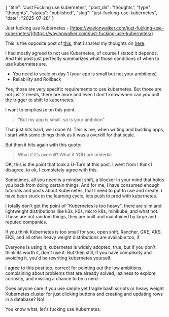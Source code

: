 {
  "title": "Just Fucking use kubernetes",
  "post_dir": "thoughts",
  "type": "thoughts",
  "status": "published",
  "slug": "just-fucking-use-kubernetes",
  "date": "2025-07-28"
}

Just fucking use Kubernetes - [https://waylonwalker.com/just-fucking-use-kubernetes/](https://waylonwalker.com/just-fucking-use-kubernetes/)


This is the opposite post of [this](https://sliplane.io/blog/kubernetes-isnt-for-you), that I shared my thoughts on [here](https://www.meetgor.com/thoughts/kubernetes-isn-t-for-you/). 

I had mostly agreed to not use Kubernetes, of course I stated it depends. And this post just perfectly summarizes what those conditions of when to use kubernetes are. 

- You need to scale on day 1 (your app is small but not your ambitions) 
- Reliability and Rollback

Yes, those are very specific requirements to use kubernetes. But those are not just 2 needs, there are more and even I don't know when can you pull the trigger to shift to kubernetes. 

I want to emphasize on this point: 
> "But my app is small, so is your ambition"

That just hits hard, well done AI. This is me, when writing and building apps, I start with some things think as it was a overkill for that scale. 

But then it hits again with this quote: 
> What if it’s overkill? What if YOU are underkill

OK, this is the point that took a U-Turn at this post. I went from I think I disagree, to ok, I completely agree with this. 

Sometimes, all you need is a mindset shift, a blocker in your mind that holds you back from doing certain things. And for me, I have consumed enough tutorials and posts about Kubernetes, that I need to put to use and create. I have been stuck in the learning cycle, lets push to prod with kubernetes. 

I totally don't get the point of "Kubernetes is too heavy", there are slim and lightweight distributions like k3s, k0s, micro k8s, minikube, and what not. Those are not random things, they are built and maintained by large and reputed companies. 

If you think Kubernetes is too small for you, open shift, Rancher, GKE, AKS, EKS, and all other heavy weight distributions are available too, if 

Everyone is using it, kubernetes is widely adopted, true, but if you don't think its worth it, don't use it. But then still, if you have complexity and avoiding it, you'd be rewriting kubernetes yourself. 

I agree to this post too, correct for pointing out the low ambitions, complaining about problems that are already solved, laziness to explore curiosity, and missing a chance to be a nerd.

Does anyone care if you use simple yet fragile bash scripts or heavy weight Kubernetes cluster for just clicking buttons and creating and updating rows in a database? No! 

You know what, let's fucking use Kubernetes. 

